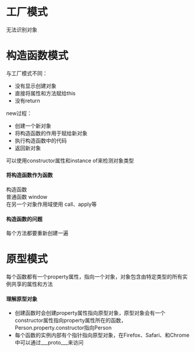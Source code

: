 # 工厂模式

无法识别对象

# 构造函数模式

与工厂模式不同：

* 没有显示创建对象
* 直接将属性和方法赋给this
* 没有return

new过程：

* 创建一个新对象
* 将构造函数的作用于赋给新对象
* 执行构造函数中的代码
* 返回新对象

可以使用constructor属性和instance of来检测对象类型

#### 将构造函数作为函数

构造函数  
普通函数 window  
在另一个对象作用域使用  call、apply等

#### 构造函数的问题

每个方法都要重新创建一遍

# 原型模式

每个函数都有一个property属性，指向一个对象，对象包含由特定类型的所有实例共享的属性和方法

#### 理解原型对象

* 创建函数时会创建property属性指向原型对象，原型对象会有一个constructor属性指向property属性所在的函数，Person.property.constructor指向Person
* 每个函数的实例内部有个指针指向原型对象，在Firefox、Safari、和Chrome中可以通过\_\__proto\_\__来访问



